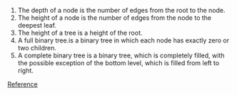 1. The depth of a node is the number of edges from the root to the node.
2. The height of a node is the number of edges from the node to the deepest leaf.
3. The height of a tree is a height of the root.
4. A full binary tree.is a binary tree in which each node has exactly zero or two children.
5. A complete binary tree is a binary tree, which is completely filled, with the possible exception of the bottom level, which is filled from left to right.

[Reference](https://www.cs.cmu.edu/~adamchik/15-121/lectures/Trees/trees.html)